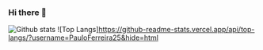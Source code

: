 ### Hi there 👋

![Github stats](https://github-readme-stats.vercel.app/api?username=PauloFerreira25&count_private=true)
![Top Langs]https://github-readme-stats.vercel.app/api/top-langs/?username=PauloFerreira25&hide=html

<!--
**PauloFerreira25/PauloFerreira25** is a ✨ _special_ ✨ repository because its `README.md` (this file) appears on your GitHub profile.

Here are some ideas to get you started:

- 🔭 I’m currently working on ...
- 🌱 I’m currently learning ...
- 👯 I’m looking to collaborate on ...
- 🤔 I’m looking for help with ...
- 💬 Ask me about ...
- 📫 How to reach me: ...
- 😄 Pronouns: ...
- ⚡ Fun fact: ...
-->
